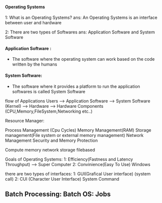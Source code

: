 #### Operating Systems
1: What is an Operating Systems?
ans: An Operating Systems is an interface between user and hardware

2: There are two types of Softwares 
ans: Application Software and System Software

#### Application Software : 
- The software where the operating system can work based on the code written by the humans
#### System Software: 
- The software where it provides a platform to run the application softwares is called System Software

flow of Applications
Users --> Application Software --> System Software (Kernel) --> Hardware --> Hardware Components (CPU,Memory,FileSystem,Networking etc..)

Resource Manager:

Process Management (Cpu Cycles)
Memory Management(RAM)
Storage management(File system or external memory management)
Network Management
Security and Memory Protection

Compute
memory
network
storage
filebased


Goals of Operating Systems:
1: Efficiency(Fastness and Latency Throughput) --> Super Computer
2: Convinience(Easy To Use) Windows 

there are two types of interfaces:
1: GUI(Grafical User interface) (system call)
2: CUI (Character User Interface) System Command

Batch Processing:
Batch OS: Jobs
- 
